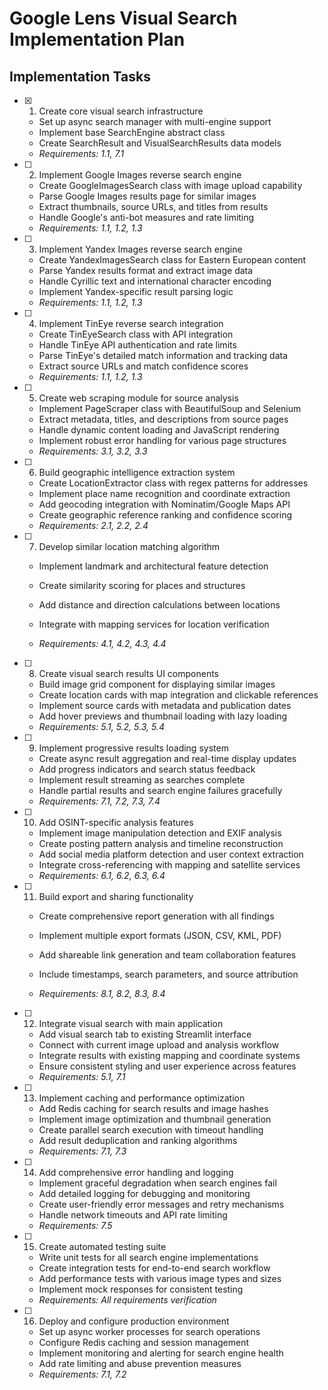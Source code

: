 # Google Lens Visual Search Implementation Plan

## Implementation Tasks

- [x] 1. Create core visual search infrastructure


  - Set up async search manager with multi-engine support
  - Implement base SearchEngine abstract class
  - Create SearchResult and VisualSearchResults data models
  - _Requirements: 1.1, 7.1_



- [ ] 2. Implement Google Images reverse search engine
  - Create GoogleImagesSearch class with image upload capability
  - Parse Google Images results page for similar images
  - Extract thumbnails, source URLs, and titles from results
  - Handle Google's anti-bot measures and rate limiting
  - _Requirements: 1.1, 1.2, 1.3_

- [ ] 3. Implement Yandex Images reverse search engine
  - Create YandexImagesSearch class for Eastern European content
  - Parse Yandex results format and extract image data
  - Handle Cyrillic text and international character encoding
  - Implement Yandex-specific result parsing logic
  - _Requirements: 1.1, 1.2, 1.3_

- [ ] 4. Implement TinEye reverse search integration
  - Create TinEyeSearch class with API integration
  - Handle TinEye API authentication and rate limits
  - Parse TinEye's detailed match information and tracking data
  - Extract source URLs and match confidence scores
  - _Requirements: 1.1, 1.2, 1.3_

- [ ] 5. Create web scraping module for source analysis
  - Implement PageScraper class with BeautifulSoup and Selenium
  - Extract metadata, titles, and descriptions from source pages
  - Handle dynamic content loading and JavaScript rendering
  - Implement robust error handling for various page structures
  - _Requirements: 3.1, 3.2, 3.3_

- [ ] 6. Build geographic intelligence extraction system
  - Create LocationExtractor class with regex patterns for addresses
  - Implement place name recognition and coordinate extraction
  - Add geocoding integration with Nominatim/Google Maps API
  - Create geographic reference ranking and confidence scoring
  - _Requirements: 2.1, 2.2, 2.4_

- [ ] 7. Develop similar location matching algorithm
  - Implement landmark and architectural feature detection
  - Create similarity scoring for places and structures
  - Add distance and direction calculations between locations


  - Integrate with mapping services for location verification
  - _Requirements: 4.1, 4.2, 4.3, 4.4_

- [ ] 8. Create visual search results UI components
  - Build image grid component for displaying similar images
  - Create location cards with map integration and clickable references
  - Implement source cards with metadata and publication dates
  - Add hover previews and thumbnail loading with lazy loading
  - _Requirements: 5.1, 5.2, 5.3, 5.4_

- [ ] 9. Implement progressive results loading system
  - Create async result aggregation and real-time display updates
  - Add progress indicators and search status feedback
  - Implement result streaming as searches complete
  - Handle partial results and search engine failures gracefully
  - _Requirements: 7.1, 7.2, 7.3, 7.4_

- [ ] 10. Add OSINT-specific analysis features
  - Implement image manipulation detection and EXIF analysis
  - Create posting pattern analysis and timeline reconstruction
  - Add social media platform detection and user context extraction
  - Integrate cross-referencing with mapping and satellite services
  - _Requirements: 6.1, 6.2, 6.3, 6.4_

- [ ] 11. Build export and sharing functionality
  - Create comprehensive report generation with all findings


  - Implement multiple export formats (JSON, CSV, KML, PDF)
  - Add shareable link generation and team collaboration features
  - Include timestamps, search parameters, and source attribution
  - _Requirements: 8.1, 8.2, 8.3, 8.4_

- [ ] 12. Integrate visual search with main application
  - Add visual search tab to existing Streamlit interface
  - Connect with current image upload and analysis workflow
  - Integrate results with existing mapping and coordinate systems
  - Ensure consistent styling and user experience across features
  - _Requirements: 5.1, 7.1_

- [ ] 13. Implement caching and performance optimization
  - Add Redis caching for search results and image hashes
  - Implement image optimization and thumbnail generation
  - Create parallel search execution with timeout handling
  - Add result deduplication and ranking algorithms
  - _Requirements: 7.1, 7.3_

- [ ] 14. Add comprehensive error handling and logging
  - Implement graceful degradation when search engines fail
  - Add detailed logging for debugging and monitoring
  - Create user-friendly error messages and retry mechanisms
  - Handle network timeouts and API rate limiting
  - _Requirements: 7.5_

- [ ] 15. Create automated testing suite
  - Write unit tests for all search engine implementations
  - Create integration tests for end-to-end search workflow
  - Add performance tests with various image types and sizes
  - Implement mock responses for consistent testing
  - _Requirements: All requirements verification_

- [ ] 16. Deploy and configure production environment
  - Set up async worker processes for search operations
  - Configure Redis caching and session management
  - Implement monitoring and alerting for search engine health
  - Add rate limiting and abuse prevention measures
  - _Requirements: 7.1, 7.2_
